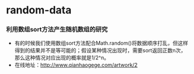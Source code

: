 # random-data

### 利用数组sort方法产生随机数组的研究
- 有的时候我们使用数组sort方法配合Math.random()将数据顺序打乱，但这样得到的结果并不是等可能的；假设某种情况出现时，需要sort返回正数n次，那么这种情况对应出现的概率就是1/2^n。
- 在线地址：<http://www.qianhaogege.com/artwork/2>
